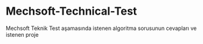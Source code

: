 # Mechsoft-Technical-Test
Mechsoft Teknik Test aşamasında istenen algoritma sorusunun cevapları ve istenen proje
